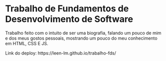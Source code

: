 <h1>Trabalho de Fundamentos de Desenvolvimento de Software</h1>
<p>Trabalho feito com o intuito de ser uma biografia, falando um pouco de mim e dos meus gostos pessoais, mostrando um pouco do meu conhecimento em HTML, CSS E JS.</p>
Link do deploy: https://leen-lm.github.io/trabalho-fds/
